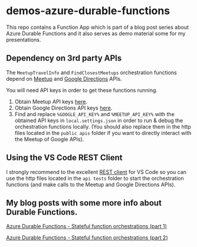 # demos-azure-durable-functions

This repo contains a Function App which is part of a blog post series about Azure Durable Functions and it also serves as demo material some for my presentations.

## Dependency on 3rd party APIs

The `MeetupTravelInfo` and `FindClosestMeetups` orchestration functions depend on [Meetup](https://www.meetup.com/meetup_api/) and [Google Directions](https://developers.google.com/maps/documentation/directions/start) APIs. 

You will need API keys in order to get these functions running.

1. Obtain Meetup API keys [here](https://secure.meetup.com/meetup_api/key/).
2. Obtain Google Directions API keys [here](https://developers.google.com/maps/documentation/directions/get-api-key).
3. Find and replace `%GOOGLE_API_KEY%` and
`%MEETUP_API_KEY%` with the obtained API keys in `local.settings.json` in order to run & debug the orchestration functions locally. (You should also replace them in the http files located in the `public apis` folder if you want to directly interact with the Meetup of Google APIs).

## Using the VS Code REST Client

I strongly recommend to the excellent [REST client](https://github.com/Huachao/vscode-restclient) for VS Code so you can use the http files located in the `api tests` folder to start the orchestration functions (and make calls to the Meetup and Google Directions APIs).

## My blog posts with some more info about Durable Functions.

[Azure Durable Functions - Stateful function orchestrations (part 1)](http://blog.marcduiker.nl/2017/11/05/durable-azure-functions-stateful-orchestrations.html)

[Azure Durable Functions - Stateful function orchestrations (part 2)](http://blog.marcduiker.nl/2017/11/07/durable-azure-functions-stateful-orchestrations-part2.html)